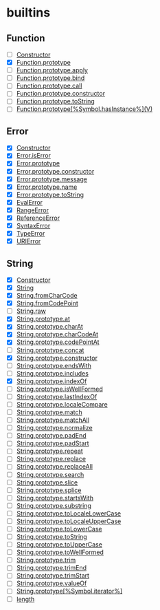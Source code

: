 # builtins

## Function

* [ ] [Constructor](https://tc39.es/ecma262/#sec-function-constructor)
* [x] [Function.prototype](https://tc39.es/ecma262/#sec-function.prototype)
* [ ] [Function.prototype.apply](https://tc39.es/ecma262/#sec-function.prototype.apply)
* [ ] [Function.prototype.bind](https://tc39.es/ecma262/#sec-function.prototype.bind)
* [ ] [Function.prototype.call](https://tc39.es/ecma262/#sec-function.prototype.call)
* [ ] [Function.prototype.constructor](https://tc39.es/ecma262/#sec-function.prototype.constructor)
* [ ] [Function.prototype.toString](https://tc39.es/ecma262/#sec-function.prototype.tostring)
* [ ] [Function.prototype\[%Symbol.hasInstance%\]\(V\)](https://tc39.es/ecma262/#sec-function.prototype-%symbol.hasinstance%)

## Error

* [x] [Constructor](https://tc39.es/ecma262/#sec-error-constructor)
* [x] [Error.isError](https://tc39.es/ecma262/#sec-error.iserror)
* [x] [Error.prototype](https://tc39.es/ecma262/#sec-error.prototype)
* [x] [Error.prototype.constructor](https://tc39.es/ecma262/#sec-error.prototype.constructor)
* [x] [Error.prototype.message](https://tc39.es/ecma262/#sec-error.prototype.message)
* [x] [Error.prototype.name](https://tc39.es/ecma262/#sec-error.prototype.name)
* [x] [Error.prototype.toString](https://tc39.es/ecma262/#sec-error.prototype.tostring)
* [x] [EvalError](https://tc39.es/ecma262/#sec-native-error-types-used-in-this-standard-evalerror)
* [x] [RangeError](https://tc39.es/ecma262/#sec-native-error-types-used-in-this-standard-rangeerror)
* [x] [ReferenceError](https://tc39.es/ecma262/#sec-native-error-types-used-in-this-standard-referenceerror)
* [x] [SyntaxError](https://tc39.es/ecma262/#sec-native-error-types-used-in-this-standard-syntaxerror)
* [x] [TypeError](https://tc39.es/ecma262/#sec-native-error-types-used-in-this-standard-typeerror)
* [x] [URIError](https://tc39.es/ecma262/#sec-native-error-types-used-in-this-standard-urierror)

## String

* [x] [Constructor](https://tc39.es/ecma262/#sec-string-constructor)
* [x] [String](https://tc39.es/ecma262/#sec-string-constructor)
* [x] [String.fromCharCode](https://tc39.es/ecma262/#sec-string.fromcharcode)
* [x] [String.fromCodePoint](https://tc39.es/ecma262/#sec-string.fromcodepoint)
* [ ] [String.raw](https://tc39.es/ecma262/#sec-string.raw)
* [x] [String.prototype.at](https://tc39.es/ecma262/#sec-string.prototype.at)
* [x] [String.prototype.charAt](https://tc39.es/ecma262/#sec-string.prototype.charat)
* [x] [String.prototype.charCodeAt](https://tc39.es/ecma262/#sec-string.prototype.charcodeat)
* [x] [String.prototype.codePointAt](https://tc39.es/ecma262/#sec-string.prototype.codepointat)
* [ ] [String.prototype.concat](https://tc39.es/ecma262/#sec-string.prototype.concat)
* [x] [String.prototype.constructor](https://tc39.es/ecma262/#sec-string.prototype.constructor)
* [ ] [String.prototype.endsWith](https://tc39.es/ecma262/#sec-string.prototype.endswith)
* [ ] [String.prototype.includes](https://tc39.es/ecma262/#sec-string.prototype.includes)
* [x] [String.prototype.indexOf](https://tc39.es/ecma262/#sec-string.prototype.indexof)
* [ ] [String.prototype.isWellFormed](https://tc39.es/ecma262/#sec-string.prototype.iswellformed)
* [ ] [String.prototype.lastIndexOf](https://tc39.es/ecma262/#sec-string.prototype.lastindexof)
* [ ] [String.prototype.localeCompare](https://tc39.es/ecma262/#sec-string.prototype.localecompare)
* [ ] [String.prototype.match](https://tc39.es/ecma262/#sec-string.prototype.match)
* [ ] [String.prototype.matchAll](https://tc39.es/ecma262/#sec-string.prototype.matchall)
* [ ] [String.prototype.normalize](https://tc39.es/ecma262/#sec-string.prototype.normalize)
* [ ] [String.prototype.padEnd](https://tc39.es/ecma262/#sec-string.prototype.padend)
* [ ] [String.prototype.padStart](https://tc39.es/ecma262/#sec-string.prototype.padstart)
* [ ] [String.prototype.repeat](https://tc39.es/ecma262/#sec-string.prototype.repeat)
* [ ] [String.prototype.replace](https://tc39.es/ecma262/#sec-string.prototype.replace)
* [ ] [String.prototype.replaceAll](https://tc39.es/ecma262/#sec-string.prototype.replaceall)
* [ ] [String.prototype.search](https://tc39.es/ecma262/#sec-string.prototype.search)
* [ ] [String.prototype.slice](https://tc39.es/ecma262/#sec-string.prototype.slice)
* [ ] [String.prototype.splice](https://tc39.es/ecma262/#sec-string.prototype.split)
* [ ] [String.prototype.startsWith](https://tc39.es/ecma262/#sec-string.prototype.startswith)
* [ ] [String.prototype.substring](https://tc39.es/ecma262/#sec-string.prototype.substring)
* [ ] [String.prototype.toLocaleLowerCase](https://tc39.es/ecma262/#sec-string.prototype.tolocalelowercase)
* [ ] [String.prototype.toLocaleUpperCase](https://tc39.es/ecma262/#sec-string.prototype.tolocaleuppercase)
* [ ] [String.prototype.toLowerCase](https://tc39.es/ecma262/#sec-string.prototype.tolowercase)
* [ ] [String.prototype.toString](https://tc39.es/ecma262/#sec-string.prototype.tostring)
* [ ] [String.prototype.toUpperCase](https://tc39.es/ecma262/#sec-string.prototype.touppercase)
* [ ] [String.prototype.toWellFormed](https://tc39.es/ecma262/#sec-string.prototype.towellformed)
* [ ] [String.prototype.trim](https://tc39.es/ecma262/#sec-string.prototype.trim)
* [ ] [String.prototype.trimEnd](https://tc39.es/ecma262/#sec-string.prototype.trimend)
* [ ] [String.prototype.trimStart](https://tc39.es/ecma262/#sec-string.prototype.trimstart)
* [ ] [String.prototype.valueOf](https://tc39.es/ecma262/#sec-string.prototype.valueof)
* [ ] [String.prototype\[%Symbol.iterator%\]](https://tc39.es/ecma262/#sec-string.prototype-%symbol.iterator%)
* [ ] [length](https://tc39.es/ecma262/#sec-properties-of-string-instances-length)
